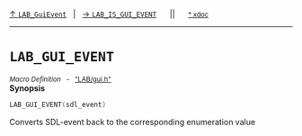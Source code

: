 [&#8593; `LAB_GuiEvent`](LAB--gui--lab_guievent.md)&nbsp;&nbsp;&nbsp;|&nbsp;&nbsp;&nbsp;[&#8594; `LAB_IS_GUI_EVENT`](LAB--gui--lab_guievent--lab_is_gui_event.md)&nbsp;&nbsp;&nbsp;&nbsp;&nbsp;&nbsp;||&nbsp;&nbsp;&nbsp;&nbsp;&nbsp;&nbsp;<small>[\* xdoc](../xdoc/LAB\gui.xmd#L18)</small>
***

# `LAB_GUI_EVENT`
<small>*Macro Definition* &nbsp; - &nbsp; ["LAB/gui.h"](../include/LAB/gui.h)</small>  
**Synopsis**

```cpp
LAB_GUI_EVENT(sdl_event)
```

Converts SDL-event back to the corresponding enumeration value


